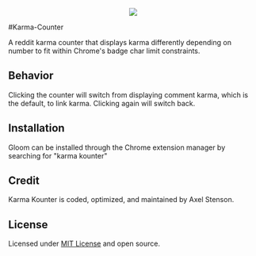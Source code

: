 

<p align="center">
  <img src ="/images/snoo.128png">
</p>

#Karma-Counter

A reddit karma counter that displays karma differently depending on number to
fit within Chrome's badge char limit constraints.

## Behavior

Clicking the counter will switch from displaying comment karma, which
is the default, to link karma. Clicking again will switch back.

## Installation

Gloom can be installed through the Chrome extension manager by searching for "karma kounter"

## Credit

Karma Kounter is coded, optimized, and maintained by Axel Stenson.

## License

Licensed under [MIT License](https://github.com/axellarsstenson/karma-kounter/blob/master/LICENSE.md) and open source.
